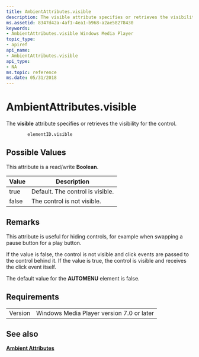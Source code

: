 ```yaml
---
title: AmbientAttributes.visible
description: The visible attribute specifies or retrieves the visibility for the control.
ms.assetid: 8347d42a-4af1-4ea1-b968-a2ae58278430
keywords:
- AmbientAttributes.visible Windows Media Player
topic_type:
- apiref
api_name:
- AmbientAttributes.visible
api_type:
- NA
ms.topic: reference
ms.date: 05/31/2018
---
```


# AmbientAttributes.visible

The **visible** attribute specifies or retrieves the visibility for the control.

``` syntax
        elementID.visible
```

## Possible Values

This attribute is a read/write **Boolean**.



| Value | Description                      |
|-------|----------------------------------|
| true  | Default. The control is visible. |
| false | The control is not visible.      |



 

## Remarks

This attribute is useful for hiding controls, for example when swapping a pause button for a play button.

If the value is false, the control is not visible and click events are passed to the control behind it. If the value is true, the control is visible and receives the click event itself.

The default value for the **AUTOMENU** element is false.

## Requirements



|                    |                                                      |
|--------------------|------------------------------------------------------|
| Version<br/> | Windows Media Player version 7.0 or later<br/> |



## See also

<dl> <dt>

[**Ambient Attributes**](ambient-attributes.md)
</dt> </dl>

 

 






